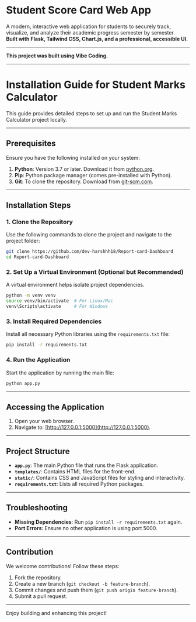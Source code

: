 # Student Score Card Web App

A modern, interactive web application for students to securely track, visualize, and analyze their academic progress semester by semester.  
**Built with Flask, Tailwind CSS, Chart.js, and a professional, accessible UI.**

---

**This project was built using Vibe Coding.**

---

# Installation Guide for Student Marks Calculator  

This guide provides detailed steps to set up and run the Student Marks Calculator project locally.

---

## Prerequisites  
Ensure you have the following installed on your system:  
1. **Python**: Version 3.7 or later. Download it from [python.org](https://www.python.org/).  
2. **Pip**: Python package manager (comes pre-installed with Python).  
3. **Git**: To clone the repository. Download from [git-scm.com](https://git-scm.com/).  

---

## Installation Steps  

### 1. Clone the Repository  
Use the following commands to clone the project and navigate to the project folder:  
```bash
git clone https://github.com/dev-harshhh18/Report-card-Dashboard
cd Report-card-Dashboard
```  

### 2. Set Up a Virtual Environment (Optional but Recommended)  
A virtual environment helps isolate project dependencies.  
```bash
python -m venv venv  
source venv/bin/activate  # For Linux/Mac  
venv\Scripts\activate     # For Windows  
```  

### 3. Install Required Dependencies  
Install all necessary Python libraries using the `requirements.txt` file:  
```bash
pip install -r requirements.txt
```  

### 4. Run the Application  
Start the application by running the main file:  
```bash
python app.py
```  

---

## Accessing the Application  

1. Open your web browser.  
2. Navigate to: [http://127.0.0.1:5000](http://127.0.0.1:5000).  

---

## Project Structure  

- **`app.py`**: The main Python file that runs the Flask application.  
- **`templates/`**: Contains HTML files for the front-end.  
- **`static/`**: Contains CSS and JavaScript files for styling and interactivity.  
- **`requirements.txt`**: Lists all required Python packages.  

---

## Troubleshooting  

- **Missing Dependencies**: Run `pip install -r requirements.txt` again.  
- **Port Errors**: Ensure no other application is using port 5000.  

---

## Contribution  

We welcome contributions! Follow these steps:  
1. Fork the repository.  
2. Create a new branch (`git checkout -b feature-branch`).  
3. Commit changes and push them (`git push origin feature-branch`).  
4. Submit a pull request.  

---

Enjoy building and enhancing this project!
